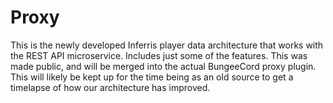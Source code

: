# Proxy
This is the newly developed Inferris player data architecture that works with the REST API microservice. Includes just some of the features.
This was made public, and will be merged into the actual BungeeCord proxy plugin.
This will likely be kept up for the time being as an old source to get a timelapse of how our architecture has improved.
